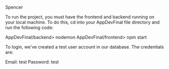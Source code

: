 Spencer

To run the project, you must have the frontend and backend running on your local machine.
To do this, cd into your AppDevFinal file directory and run the following code:

AppDevFinal/backend> nodemon
AppDevFinal/frontend> npm start

To login, we've created a test user account in our database. The credentials are:

Email: test
Password: test
